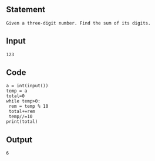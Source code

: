 ## Statement 
```
Given a three-digit number. Find the sum of its digits.

```

## Input
 ```
 123
 ```
## Code
 ```
a = int(input())
temp = a
total=0
while temp>0: 
  rem = temp % 10
  total+=rem
  temp//=10
print(total)

 ```
## Output
```
6
```
